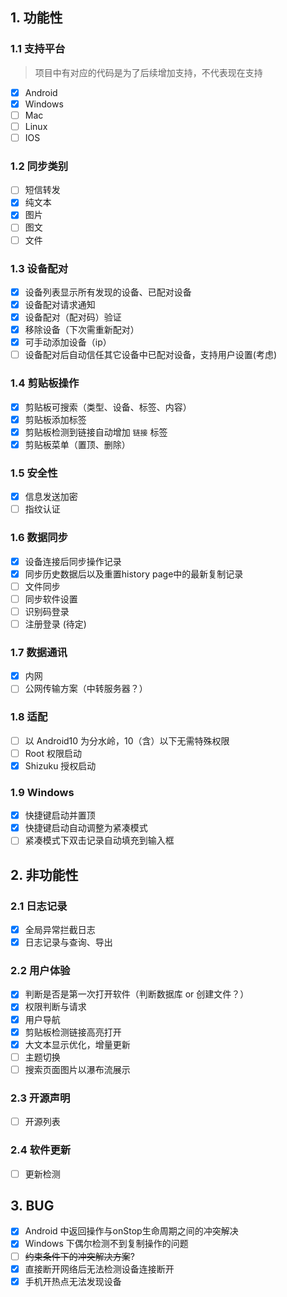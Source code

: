 ## 1. 功能性

### 1.1 支持平台

> 项目中有对应的代码是为了后续增加支持，不代表现在支持

+ [x] Android
+ [x] Windows
+ [ ] Mac
+ [ ] Linux
+ [ ] IOS

### 1.2 同步类别

+ [ ] 短信转发
+ [x] 纯文本
+ [x] 图片
+ [ ] 图文
+ [ ] 文件

### 1.3 设备配对

+ [x] 设备列表显示所有发现的设备、已配对设备
+ [x] 设备配对请求通知
+ [x] 设备配对（配对码）验证
+ [x] 移除设备（下次需重新配对）
+ [x] 可手动添加设备（ip）
+ [ ] 设备配对后自动信任其它设备中已配对设备，支持用户设置(考虑)

### 1.4 剪贴板操作

+ [x] 剪贴板可搜索（类型、设备、标签、内容）
+ [x] 剪贴板添加标签
+ [x] 剪贴板检测到链接自动增加 `链接` 标签
+ [x] 剪贴板菜单（置顶、删除）

### 1.5 安全性

+ [x] 信息发送加密
+ [ ] 指纹认证

### 1.6 数据同步

+ [x] 设备连接后同步操作记录
+ [x] 同步历史数据后以及重置history page中的最新复制记录
+ [ ] 文件同步
+ [ ] 同步软件设置
+ [ ] 识别码登录
+ [ ] 注册登录 (待定)

### 1.7 数据通讯

+ [x] 内网
+ [ ] 公网传输方案（中转服务器？）

### 1.8 适配

+ [ ] 以 Android10 为分水岭，10（含）以下无需特殊权限
+ [ ] Root 权限启动
+ [x] Shizuku 授权启动

### 1.9 Windows

+ [x] 快捷键启动并置顶
+ [x] 快捷键启动自动调整为紧凑模式
+ [ ] 紧凑模式下双击记录自动填充到输入框

## 2. 非功能性

### 2.1 日志记录

+ [x] 全局异常拦截日志
+ [x] 日志记录与查询、导出

### 2.2 用户体验

+ [x] 判断是否是第一次打开软件（判断数据库 or 创建文件？）
+ [x] 权限判断与请求
+ [x] 用户导航
+ [x] 剪贴板检测链接高亮打开
+ [x] 大文本显示优化，增量更新
+ [ ] 主题切换
+ [ ] 搜索页面图片以瀑布流展示

### 2.3 开源声明

+ [ ] 开源列表

### 2.4 软件更新

+ [ ] 更新检测

## 3. BUG

+ [x] Android 中返回操作与onStop生命周期之间的冲突解决
+ [x] Windows 下偶尔检测不到复制操作的问题
+ [ ] ~~约束条件下的冲突解决方案~~?
+ [x] 直接断开网络后无法检测设备连接断开
+ [x] 手机开热点无法发现设备